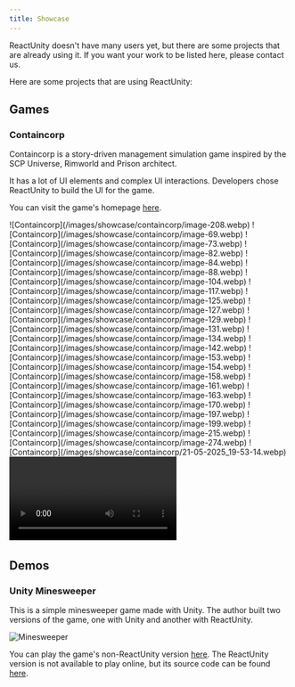 ```yaml
---
title: Showcase
---
```


ReactUnity doesn't have many users yet, but there are some projects that are already using it. If you want your work to be listed here, please contact us.

Here are some projects that are using ReactUnity:

## Games

### Containcorp

Containcorp is a story-driven management simulation game inspired by the SCP Universe, Rimworld and Prison architect.

It has a lot of UI elements and complex UI interactions. Developers chose ReactUnity to build the UI for the game.

You can visit the game's homepage [here](https://containcorpgame.com/).

<EmblaCarousel>
![Containcorp](/images/showcase/containcorp/image-208.webp)
![Containcorp](/images/showcase/containcorp/image-69.webp)
![Containcorp](/images/showcase/containcorp/image-73.webp)
![Containcorp](/images/showcase/containcorp/image-82.webp)
![Containcorp](/images/showcase/containcorp/image-84.webp)
![Containcorp](/images/showcase/containcorp/image-88.webp)
![Containcorp](/images/showcase/containcorp/image-104.webp)
![Containcorp](/images/showcase/containcorp/image-117.webp)
![Containcorp](/images/showcase/containcorp/image-125.webp)
![Containcorp](/images/showcase/containcorp/image-127.webp)
![Containcorp](/images/showcase/containcorp/image-129.webp)
![Containcorp](/images/showcase/containcorp/image-131.webp)
![Containcorp](/images/showcase/containcorp/image-134.webp)
![Containcorp](/images/showcase/containcorp/image-142.webp)
![Containcorp](/images/showcase/containcorp/image-153.webp)
![Containcorp](/images/showcase/containcorp/image-154.webp)
![Containcorp](/images/showcase/containcorp/image-158.webp)
![Containcorp](/images/showcase/containcorp/image-161.webp)
![Containcorp](/images/showcase/containcorp/image-163.webp)
![Containcorp](/images/showcase/containcorp/image-170.webp)
![Containcorp](/images/showcase/containcorp/image-197.webp)
![Containcorp](/images/showcase/containcorp/image-199.webp)
![Containcorp](/images/showcase/containcorp/image-215.webp)
![Containcorp](/images/showcase/containcorp/image-274.webp)
![Containcorp](/images/showcase/containcorp/21-05-2025_19-53-14.webp)
<video src="/images/showcase/containcorp/checklistv2.webm" title="Containcorp" />
<video src="/images/showcase/containcorp/progressive_loading-1.webm" title="Containcorp" />
<video src="/images/showcase/containcorp/reseascg-1.mp4" title="Containcorp" />
<video src="/images/showcase/containcorp/reseascg-2.mp4" title="Containcorp" />
</EmblaCarousel>

## Demos

### Unity Minesweeper

This is a simple minesweeper game made with Unity. The author built two versions of the game, one with Unity and another with ReactUnity.

![Minesweeper](/images/showcase/minesweeper.png)

You can play the game's non-ReactUnity version [here](https://dimapepino.itch.io/minesweeper). The ReactUnity version is not available to play online, but its source code can be found [here](https://github.com/kukumberman/unity-minesweeper/tree/react-unity).
